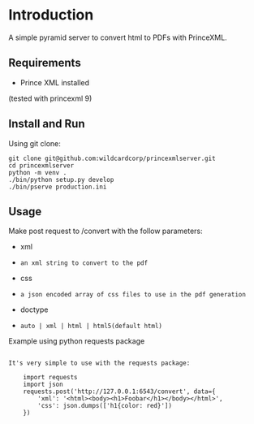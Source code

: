 Introduction
============

A simple pyramid server to convert html to PDFs with PrinceXML.


Requirements
------------

- Prince XML installed


(tested with princexml 9)

Install and Run
---------------

Using git clone:

    git clone git@github.com:wildcardcorp/princexmlserver.git
    cd princexmlserver
    python -m venv .
    ./bin/python setup.py develop
    ./bin/pserve production.ini

Usage
-----

Make post request to <server url>/convert with the follow 
parameters:

* xml
 - `an xml string to convert to the pdf`
* css
 - `a json encoded array of css files to use in the pdf generation`
* doctype
 - `auto | xml | html | html5(default html)`


Example using python requests package
~~~~~~~~~~~~~~~~~~~~~~~~~~~~~~~~~~~~~

It's very simple to use with the requests package:

    import requests
    import json
    requests.post('http://127.0.0.1:6543/convert', data={
        'xml': '<html><body><h1>Foobar</h1></body></html>',
        'css': json.dumps(['h1{color: red}'])
    })

